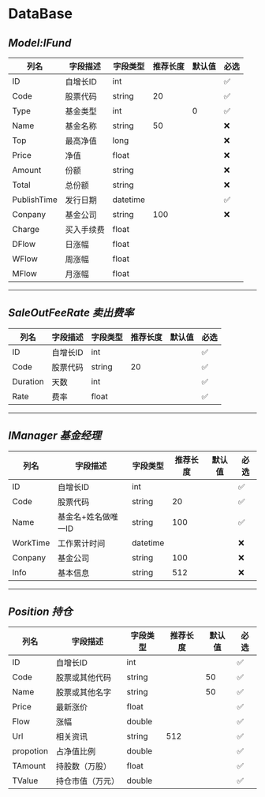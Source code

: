 # DataBase

## _Model:IFund_  

列名 | 字段描述 | 字段类型 | 推荐长度|默认值|必选
---------|----------|---------|---------|---------|---------
ID|自增长ID|int|||:white_check_mark:
Code|股票代码|string|20||:white_check_mark:
Type|基金类型|int||0|:white_check_mark:
Name|基金名称|string|50||:x:
Top|最高净值|long|||:x:
Price|净值|float|||:x:
Amount|份额|string|||:x:
Total|总份额|string|||:x:
PublishTime|发行日期|datetime|||:white_check_mark:
Conpany|基金公司|string|100||:x:
Charge|买入手续费|float|||
DFlow|日涨幅|float|||
WFlow|周涨幅|float|||
MFlow|月涨幅|float|||
---

## _SaleOutFeeRate 卖出费率_

列名 | 字段描述 | 字段类型 | 推荐长度|默认值|必选
---------|----------|---------|---------|---------|---------
ID|自增长ID|int|||:white_check_mark:
Code|股票代码|string|20||:white_check_mark:
Duration|天数|int|||:white_check_mark:
Rate|费率|float|||:white_check_mark:

---

## _IManager 基金经理_

列名 | 字段描述 | 字段类型 | 推荐长度|默认值|必选
---------|----------|---------|---------|---------|---------
ID|自增长ID|int|||:white_check_mark:
Code|股票代码|string|20||:white_check_mark:
Name|基金名+姓名做唯一ID|string|100||:white_check_mark:
WorkTime|工作累计时间|datetime|||:x:
Conpany|基金公司|string|100||:x:
Info|基本信息|string|512||:x:

---

## _Position 持仓_

列名 | 字段描述 | 字段类型 | 推荐长度|默认值|必选
---------|----------|---------|---------|---------|---------
ID|自增长ID|int|||:white_check_mark:
Code|股票或其他代码|string||50|:white_check_mark:
Name|股票或其他名字|string||50|:white_check_mark:
Price|最新涨价|float|||:white_check_mark:
Flow|涨幅|double|||:white_check_mark:
Url|相关资讯|string|512||:white_check_mark:
propotion|占净值比例|double|||:white_check_mark:
TAmount|持股数（万股）|float|||:white_check_mark:
TValue|持仓市值（万元）|double|||:white_check_mark:
